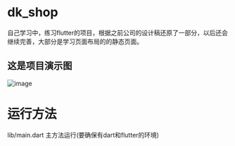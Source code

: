 # dk_shop

自己学习中，练习flutter的项目，根据之前公司的设计稿还原了一部分，以后还会继续完善，大部分是学习页面布局的的静态页面。

## 这是项目演示图

![image](https://github.com/1124863805/dk_shop/blob/master/images/%EF%BC%91.gif)

# 运行方法
lib/main.dart 主方法运行(要确保有dart和flutter的环境)
